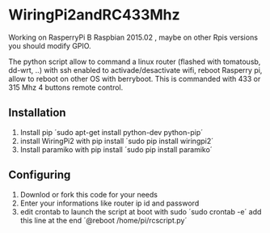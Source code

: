 # WiringPi2andRC433Mhz

Working on RasperryPi B Raspbian 2015.02 , maybe on other Rpis versions you should modify GPIO.

The python script allow to command a linux router (flashed with tomatousb, dd-wrt, ..) with ssh enabled to activade/desactivate wifi, reboot Rasperry pi, allow to reboot on other OS with berryboot.
This is commanded with 433 or 315 Mhz 4 buttons remote control.

## Installation

1. Install pip ´sudo apt-get install python-dev python-pip´
2. install WiringPi2 with pip install ´sudo pip install wiringpi2´
2. Install paramiko with pip install ´sudo pip install paramiko´

## Configuring
1. Downlod or fork this code for your needs
2. Enter your informations like router ip id and password
3. edit crontab to launch the script at boot with sudo ´sudo crontab -e´  add this line at the end ´@reboot /home/pi/rcscript.py´

